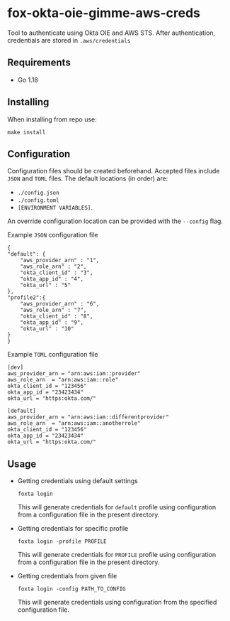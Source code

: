 # fox-okta-oie-gimme-aws-creds
Tool to authenticate using Okta OIE and AWS STS.
After authentication, credentials are stored in `.aws/credentials`

## Requirements
- Go 1.18

## Installing
When installing from repo use:
````
make install
````

## Configuration
Configuration files should be created beforehand. Accepted files include `JSON` and `TOML` files. The default locations (in order) are:

- `./config.json`
- `./config.toml`
- `[ENVIRONMENT VARIABLES]`.

An override configuration location can be provided with the `--config` flag.

Example `JSON` configuration file


    {
    "default": {
        "aws_provider_arn" : "1",
        "aws_role_arn" : "2",
        "okta_client_id" : "3",
        "okta_app_id" : "4",
        "okta_url" : "5"
    },
    "profile2":{
        "aws_provider_arn" : "6",
        "aws_role_arn" : "7",
        "okta_client_id" : "8",
        "okta_app_id" : "9",
        "okta_url" : "10"
    }
    }


Example `TOML` configuration file

    [dev]
    aws_provider_arn = "arn:aws:iam::provider"
    aws_role_arn  = "arn:aws:iam::role"
    okta_client_id = "123456"
    okta_app_id = "23423434"
    okta_url = "https:okta.com/"

    [default]
    aws_provider_arn = "arn:aws:iam::differentprovider"
    aws_role_arn  = "arn:aws:iam::anotherrole"
    okta_client_id = "123456"
    okta_app_id = "23423434"
    okta_url = "https:okta.com/"


## Usage
- Getting credentials using default settings
    ````
    foxta login
    ````
    This will generate credentials for `default` profile using configuration from a configuration file in the present directory.

- Getting credentials for specific profile
    ````
    foxta login -profile PROFILE
    ````
    This will generate credentials for `PROFILE` profile using configuration from a configuration file in the present directory.

- Getting credentials from given file
    ````
    foxta login -config PATH_TO_CONFIG
    ````
    This will generate credentials using configuration from the specified configuration file.

